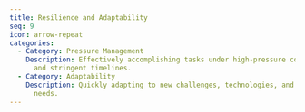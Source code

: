 ```yaml
---
title: Resilience and Adaptability
seq: 9
icon: arrow-repeat
categories:
  - Category: Pressure Management
    Description: Effectively accomplishing tasks under high-pressure conditions
      and stringent timelines.
  - Category: Adaptability
    Description: Quickly adapting to new challenges, technologies, and changing
      needs.
---
```

